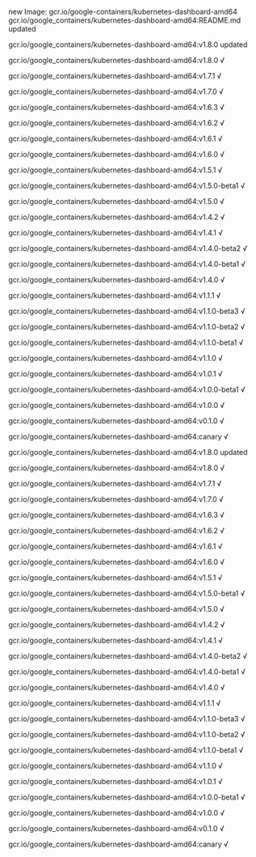 new Image: gcr.io/google-containers/kubernetes-dashboard-amd64
gcr.io/google_containers/kubernetes-dashboard-amd64:README.md updated 

gcr.io/google_containers/kubernetes-dashboard-amd64:v1.8.0 updated 

gcr.io/google_containers/kubernetes-dashboard-amd64:v1.8.0 √

gcr.io/google_containers/kubernetes-dashboard-amd64:v1.7.1 √

gcr.io/google_containers/kubernetes-dashboard-amd64:v1.7.0 √

gcr.io/google_containers/kubernetes-dashboard-amd64:v1.6.3 √

gcr.io/google_containers/kubernetes-dashboard-amd64:v1.6.2 √

gcr.io/google_containers/kubernetes-dashboard-amd64:v1.6.1 √

gcr.io/google_containers/kubernetes-dashboard-amd64:v1.6.0 √

gcr.io/google_containers/kubernetes-dashboard-amd64:v1.5.1 √

gcr.io/google_containers/kubernetes-dashboard-amd64:v1.5.0-beta1 √

gcr.io/google_containers/kubernetes-dashboard-amd64:v1.5.0 √

gcr.io/google_containers/kubernetes-dashboard-amd64:v1.4.2 √

gcr.io/google_containers/kubernetes-dashboard-amd64:v1.4.1 √

gcr.io/google_containers/kubernetes-dashboard-amd64:v1.4.0-beta2 √

gcr.io/google_containers/kubernetes-dashboard-amd64:v1.4.0-beta1 √

gcr.io/google_containers/kubernetes-dashboard-amd64:v1.4.0 √

gcr.io/google_containers/kubernetes-dashboard-amd64:v1.1.1 √

gcr.io/google_containers/kubernetes-dashboard-amd64:v1.1.0-beta3 √

gcr.io/google_containers/kubernetes-dashboard-amd64:v1.1.0-beta2 √

gcr.io/google_containers/kubernetes-dashboard-amd64:v1.1.0-beta1 √

gcr.io/google_containers/kubernetes-dashboard-amd64:v1.1.0 √

gcr.io/google_containers/kubernetes-dashboard-amd64:v1.0.1 √

gcr.io/google_containers/kubernetes-dashboard-amd64:v1.0.0-beta1 √

gcr.io/google_containers/kubernetes-dashboard-amd64:v1.0.0 √

gcr.io/google_containers/kubernetes-dashboard-amd64:v0.1.0 √

gcr.io/google_containers/kubernetes-dashboard-amd64:canary √

gcr.io/google_containers/kubernetes-dashboard-amd64:v1.8.0 updated 

gcr.io/google_containers/kubernetes-dashboard-amd64:v1.8.0 √

gcr.io/google_containers/kubernetes-dashboard-amd64:v1.7.1 √

gcr.io/google_containers/kubernetes-dashboard-amd64:v1.7.0 √

gcr.io/google_containers/kubernetes-dashboard-amd64:v1.6.3 √

gcr.io/google_containers/kubernetes-dashboard-amd64:v1.6.2 √

gcr.io/google_containers/kubernetes-dashboard-amd64:v1.6.1 √

gcr.io/google_containers/kubernetes-dashboard-amd64:v1.6.0 √

gcr.io/google_containers/kubernetes-dashboard-amd64:v1.5.1 √

gcr.io/google_containers/kubernetes-dashboard-amd64:v1.5.0-beta1 √

gcr.io/google_containers/kubernetes-dashboard-amd64:v1.5.0 √

gcr.io/google_containers/kubernetes-dashboard-amd64:v1.4.2 √

gcr.io/google_containers/kubernetes-dashboard-amd64:v1.4.1 √

gcr.io/google_containers/kubernetes-dashboard-amd64:v1.4.0-beta2 √

gcr.io/google_containers/kubernetes-dashboard-amd64:v1.4.0-beta1 √

gcr.io/google_containers/kubernetes-dashboard-amd64:v1.4.0 √

gcr.io/google_containers/kubernetes-dashboard-amd64:v1.1.1 √

gcr.io/google_containers/kubernetes-dashboard-amd64:v1.1.0-beta3 √

gcr.io/google_containers/kubernetes-dashboard-amd64:v1.1.0-beta2 √

gcr.io/google_containers/kubernetes-dashboard-amd64:v1.1.0-beta1 √

gcr.io/google_containers/kubernetes-dashboard-amd64:v1.1.0 √

gcr.io/google_containers/kubernetes-dashboard-amd64:v1.0.1 √

gcr.io/google_containers/kubernetes-dashboard-amd64:v1.0.0-beta1 √

gcr.io/google_containers/kubernetes-dashboard-amd64:v1.0.0 √

gcr.io/google_containers/kubernetes-dashboard-amd64:v0.1.0 √

gcr.io/google_containers/kubernetes-dashboard-amd64:canary √

